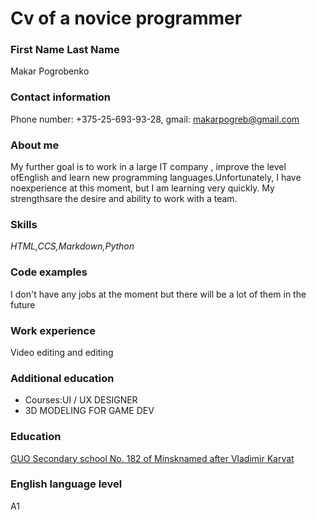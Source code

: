 # Cv of a novice programmer

### First Name Last Name 
Makar Pogrobenko

### Сontact information 
Phone number: +375-25-693-93-28, gmail: makarpogreb@gmail.com

### About me 
My further goal is to work in a large IT company , improve the level ofEnglish and learn new programming languages.Unfortunately, I have noexperience at this moment, but I am   learning very quickly. My strengthsare the desire and ability to work with a team.

### Skills
*HTML,CCS,Markdown,Python*

### Code examples 
I don't have any jobs at the moment but there will be a lot of them in the future

### Work experience 
Video editing and editing

### Additional education
- Courses:UI / UX DESIGNER
- 3D MODELING FOR GAME DEV

### Education
[GUO Secondary school No. 182 of Minsknamed after Vladimir Karvat](https://182minsk.schools.by/)

### English language level
A1
